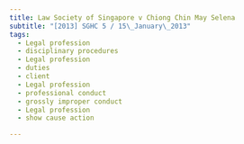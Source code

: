 ```yaml
---
title: Law Society of Singapore v Chiong Chin May Selena
subtitle: "[2013] SGHC 5 / 15\_January\_2013"
tags:
  - Legal profession
  - disciplinary procedures
  - Legal profession
  - duties
  - client
  - Legal profession
  - professional conduct
  - grossly improper conduct
  - Legal profession
  - show cause action

---
```



